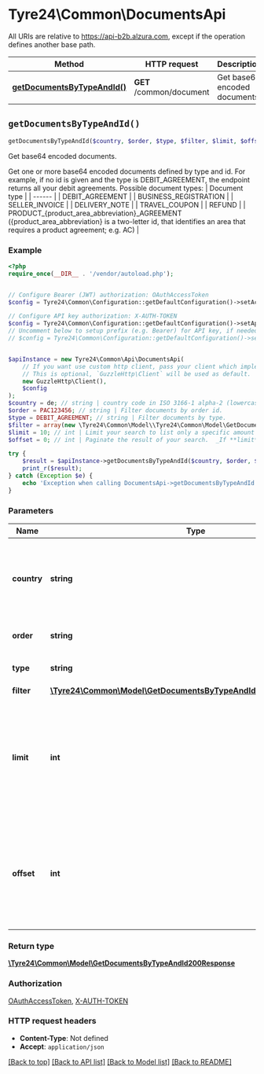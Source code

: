 # Tyre24\Common\DocumentsApi

All URIs are relative to https://api-b2b.alzura.com, except if the operation defines another base path.

| Method | HTTP request | Description |
| ------------- | ------------- | ------------- |
| [**getDocumentsByTypeAndId()**](DocumentsApi.md#getDocumentsByTypeAndId) | **GET** /common/document | Get base64 encoded documents. |


## `getDocumentsByTypeAndId()`

```php
getDocumentsByTypeAndId($country, $order, $type, $filter, $limit, $offset): \Tyre24\Common\Model\GetDocumentsByTypeAndId200Response
```

Get base64 encoded documents.

Get one or more base64 encoded documents defined by type and id. For example, if no id is given and the type is DEBIT_AGREEMENT, the endpoint returns all your debit agreements.  Possible document types:  | Document type | | ------ | | DEBIT_AGREEMENT | | BUSINESS_REGISTRATION | | SELLER_INVOICE | | DELIVERY_NOTE | | TRAVEL_COUPON | | REFUND | | PRODUCT_{product_area_abbreviation}_AGREEMENT ({product_area_abbreviation} is a two-letter id, that identifies an area that requires a product agreement; e.g. AC) |

### Example

```php
<?php
require_once(__DIR__ . '/vendor/autoload.php');


// Configure Bearer (JWT) authorization: OAuthAccessToken
$config = Tyre24\Common\Configuration::getDefaultConfiguration()->setAccessToken('YOUR_ACCESS_TOKEN');

// Configure API key authorization: X-AUTH-TOKEN
$config = Tyre24\Common\Configuration::getDefaultConfiguration()->setApiKey('X-AUTH-TOKEN', 'YOUR_API_KEY');
// Uncomment below to setup prefix (e.g. Bearer) for API key, if needed
// $config = Tyre24\Common\Configuration::getDefaultConfiguration()->setApiKeyPrefix('X-AUTH-TOKEN', 'Bearer');


$apiInstance = new Tyre24\Common\Api\DocumentsApi(
    // If you want use custom http client, pass your client which implements `GuzzleHttp\ClientInterface`.
    // This is optional, `GuzzleHttp\Client` will be used as default.
    new GuzzleHttp\Client(),
    $config
);
$country = de; // string | country code in ISO 3166-1 alpha-2 (lowercase 2-letter country code).
$order = PAC123456; // string | Filter documents by order id.
$type = DEBIT_AGREEMENT; // string | Filter documents by type.
$filter = array(new \Tyre24\Common\Model\\Tyre24\Common\Model\GetDocumentsByTypeAndIdFilterParameterInner()); // \Tyre24\Common\Model\GetDocumentsByTypeAndIdFilterParameterInner[]
$limit = 10; // int | Limit your search to list only a specific amount of records.  If you leave the field blank, all records will be returned.
$offset = 0; // int | Paginate the result of your search.  _If **limit** is not being passed, the value passed to offset will be ignored._

try {
    $result = $apiInstance->getDocumentsByTypeAndId($country, $order, $type, $filter, $limit, $offset);
    print_r($result);
} catch (Exception $e) {
    echo 'Exception when calling DocumentsApi->getDocumentsByTypeAndId: ', $e->getMessage(), PHP_EOL;
}
```

### Parameters

| Name | Type | Description  | Notes |
| ------------- | ------------- | ------------- | ------------- |
| **country** | **string**| country code in ISO 3166-1 alpha-2 (lowercase 2-letter country code). | |
| **order** | **string**| Filter documents by order id. | |
| **type** | **string**| Filter documents by type. | |
| **filter** | [**\Tyre24\Common\Model\GetDocumentsByTypeAndIdFilterParameterInner[]**](../Model/\Tyre24\Common\Model\GetDocumentsByTypeAndIdFilterParameterInner.md)|  | [optional] |
| **limit** | **int**| Limit your search to list only a specific amount of records.  If you leave the field blank, all records will be returned. | [optional] |
| **offset** | **int**| Paginate the result of your search.  _If **limit** is not being passed, the value passed to offset will be ignored._ | [optional] |

### Return type

[**\Tyre24\Common\Model\GetDocumentsByTypeAndId200Response**](../Model/GetDocumentsByTypeAndId200Response.md)

### Authorization

[OAuthAccessToken](../../README.md#OAuthAccessToken), [X-AUTH-TOKEN](../../README.md#X-AUTH-TOKEN)

### HTTP request headers

- **Content-Type**: Not defined
- **Accept**: `application/json`

[[Back to top]](#) [[Back to API list]](../../README.md#endpoints)
[[Back to Model list]](../../README.md#models)
[[Back to README]](../../README.md)
